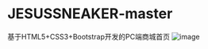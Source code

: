 # JESUSSNEAKER-master
基于HTML5+CSS3+Bootstrap开发的PC端商城首页
![image](https://github.com/jesusfung/JESUSSNEAKER-master/images/pic1.PNG)
